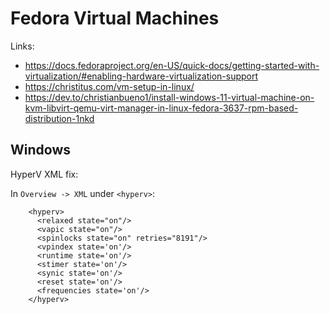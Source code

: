 # Fedora Virtual Machines
Links:

- https://docs.fedoraproject.org/en-US/quick-docs/getting-started-with-virtualization/#enabling-hardware-virtualization-support
- https://christitus.com/vm-setup-in-linux/
- https://dev.to/christianbueno1/install-windows-11-virtual-machine-on-kvm-libvirt-qemu-virt-manager-in-linux-fedora-3637-rpm-based-distribution-1nkd

## Windows
HyperV XML fix:

In `Overview -> XML` under `<hyperv>`:

```
    <hyperv>
      <relaxed state="on"/>
      <vapic state="on"/>
      <spinlocks state="on" retries="8191"/>
      <vpindex state='on'/>
      <runtime state='on'/>
      <stimer state='on'/>
      <synic state='on'/>
      <reset state='on'/>
      <frequencies state='on'/>
    </hyperv>
```
